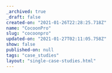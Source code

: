 ```yaml
---
_archived: true
_draft: false
created-on: "2021-01-26T22:28:25.718Z"
name: "CocoonPro"
slug: "cocoonpro"
updated-on: "2021-01-27T02:11:05.758Z"
show: false
published-on: null
tags: "case_studies"
layout: "single-case-studies.html"
---
```



